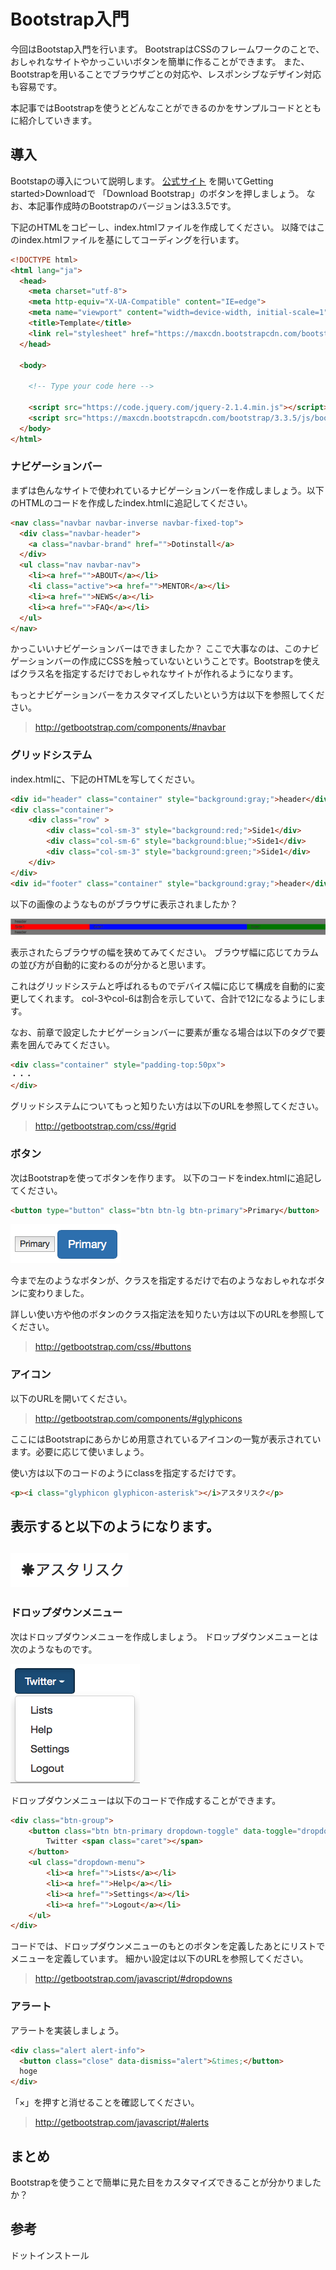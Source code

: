 # Bootstrap入門
今回はBootstap入門を行います。
BootstrapはCSSのフレームワークのことで、おしゃれなサイトやかっこいいボタンを簡単に作ることができます。
また、Bootstrapを用いることでブラウザごとの対応や、レスポンシブなデザイン対応も容易です。

本記事ではBootstrapを使うとどんなことができるのかをサンプルコードとともに紹介していきます。

## 導入
Bootstapの導入について説明します。
[公式サイト](http://getbootstrap.com/getting-started/)
を開いてGetting started>Downloadで
「Download Bootstrap」のボタンを押しましょう。
なお、本記事作成時のBootstrapのバージョンは3.3.5です。

下記のHTMLをコピーし、index.htmlファイルを作成してください。
以降ではこのindex.htmlファイルを基にしてコーディングを行います。

```html
<!DOCTYPE html>
<html lang="ja">
  <head>
    <meta charset="utf-8">
    <meta http-equiv="X-UA-Compatible" content="IE=edge">
    <meta name="viewport" content="width=device-width, initial-scale=1">
    <title>Template</title>
    <link rel="stylesheet" href="https://maxcdn.bootstrapcdn.com/bootstrap/3.3.5/css/bootstrap.min.css">
  </head>

  <body>

    <!-- Type your code here -->

    <script src="https://code.jquery.com/jquery-2.1.4.min.js"></script>
    <script src="https://maxcdn.bootstrapcdn.com/bootstrap/3.3.5/js/bootstrap.min.js"></script>
  </body>
</html>
```

### ナビゲーションバー
まずは色んなサイトで使われているナビゲーションバーを作成しましょう。以下のHTMLのコードを作成したindex.htmlに追記してください。

```html
<nav class="navbar navbar-inverse navbar-fixed-top">
  <div class="navbar-header">
    <a class="navbar-brand" href="">Dotinstall</a>
  </div>
  <ul class="nav navbar-nav">
    <li><a href="">ABOUT</a></li>
    <li class="active"><a href="">MENTOR</a></li>
    <li><a href="">NEWS</a></li>
    <li><a href="">FAQ</a></li>
  </ul>
</nav>
```

かっこいいナビゲーションバーはできましたか？
ここで大事なのは、このナビゲーションバーの作成にCSSを触っていないということです。Bootstrapを使えばクラス名を指定するだけでおしゃれなサイトが作れるようになります。

もっとナビゲーションバーをカスタマイズしたいという方は以下を参照してください。
> http://getbootstrap.com/components/#navbar

### グリッドシステム
index.htmlに、下記のHTMLを写してください。

```html
<div id="header" class="container" style="background:gray;">header</div>
<div class="container">
	<div class="row" >
		<div class="col-sm-3" style="background:red;">Side1</div>
		<div class="col-sm-6" style="background:blue;">Side1</div>
		<div class="col-sm-3" style="background:green;">Side1</div>
	</div>
</div>
<div id="footer" class="container" style="background:gray;">header</div>
```

以下の画像のようなものがブラウザに表示されましたか？

![grid-system](./images/10.png)

表示されたらブラウザの幅を狭めてみてください。
ブラウザ幅に応じてカラムの並び方が自動的に変わるのが分かると思います。

これはグリッドシステムと呼ばれるものでデバイス幅に応じて構成を自動的に変更してくれます。
col-3やcol-6は割合を示していて、合計で12になるようにします。

なお、前章で設定したナビゲーションバーに要素が重なる場合は以下のタグで要素を囲んでみてください。

```html
<div class="container" style="padding-top:50px">
・・・
</div>
```

グリッドシステムについてもっと知りたい方は以下のURLを参照してください。
> http://getbootstrap.com/css/#grid

### ボタン
次はBootstrapを使ってボタンを作ります。
以下のコードをindex.htmlに追記してください。

```html
<button type="button" class="btn btn-lg btn-primary">Primary</button>
```

![button](./images/11.png)

今まで左のようなボタンが、クラスを指定するだけで右のようなおしゃれなボタンに変わりました。

詳しい使い方や他のボタンのクラス指定法を知りたい方は以下のURLを参照してください。
> http://getbootstrap.com/css/#buttons

### アイコン
以下のURLを開いてください。
> http://getbootstrap.com/components/#glyphicons

ここにはBootstrapにあらかじめ用意されているアイコンの一覧が表示されています。必要に応じて使いましょう。

使い方は以下のコードのようにclassを指定するだけです。

```html
<p><i class="glyphicon glyphicon-asterisk"></i>アスタリスク</p>
```

表示すると以下のようになります。
---
![glyphicon](./images/12.png)
---

### ドロップダウンメニュー
次はドロップダウンメニューを作成しましょう。
ドロップダウンメニューとは次のようなものです。

![dropdown-menu](./images/13.png)

ドロップダウンメニューは以下のコードで作成することができます。

```html
<div class="btn-group">
	<button class="btn btn-primary dropdown-toggle" data-toggle="dropdown">
		Twitter <span class="caret"></span>
	</button>
	<ul class="dropdown-menu">
		<li><a href="">Lists</a></li>
		<li><a href="">Help</a></li>
		<li><a href="">Settings</a></li>
		<li><a href="">Logout</a></li>
	</ul>
</div>
```

コードでは、ドロップダウンメニューのもとのボタンを定義したあとにリストでメニューを定義しています。
細かい設定は以下のURLを参照してください。

> http://getbootstrap.com/javascript/#dropdowns

### アラート
アラートを実装しましょう。

```html
<div class="alert alert-info">
  <button class="close" data-dismiss="alert">&times;</button>
  hoge
</div>
```

「×」を押すと消せることを確認してください。

> http://getbootstrap.com/javascript/#alerts

## まとめ
Bootstrapを使うことで簡単に見た目をカスタマイズできることが分かりましたか？

## 参考
ドットインストール
